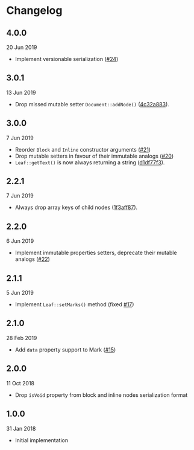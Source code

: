 # Changelog

## 4.0.0

20 Jun 2019

- Implement versionable serialization ([#24](https://github.com/prezly/slate-php/issues/24))

## 3.0.1

13 Jun 2019

- Drop missed mutable setter `Document::addNode()` ([4c32a883](https://github.com/prezly/slate-php/commit/4c32a8833502283d47abc5dd9862be18a1fc22c8)).

## 3.0.0

7 Jun 2019

- Reorder `Block` and `Inline` constructor arguments ([#21](https://github.com/prezly/slate-php/issues/21))
- Drop mutable setters in favour of their immutable analogs ([#20](https://github.com/prezly/slate-php/issues/20))
- `Leaf::getText()` is now always returning a string ([d1df77f3](https://github.com/prezly/slate-php/commit/d1df77f3b206749b3f6a69a2e48105da3fffb6e9)).

## 2.2.1

7 Jun 2019

- Always drop array keys of child nodes ([1f3aff87](https://github.com/prezly/slate-php/commit/1f3aff87e671da5aea7a5323dc815cf7d53f39f6)).

## 2.2.0

6 Jun 2019

- Implement immutable properties setters, deprecate their mutable analogs ([#22](https://github.com/prezly/slate-php/issues/22))

## 2.1.1

5 Jun 2019

- Implement `Leaf::setMarks()` method (fixed [#17](https://github.com/prezly/slate-php/issues/17))

## 2.1.0

28 Feb 2019

- Add `data` property support to Mark ([#15](https://github.com/prezly/slate-php/pull/15))

## 2.0.0

11 Oct 2018

- Drop `isVoid` property from block and inline nodes serialization format

## 1.0.0 

31 Jan 2018

- Initial implementation

